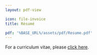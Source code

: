 ```yaml
---
layout: pdf-view

icon: file-invoice
title: Résumé

pdf: '%BASE_URL%/assets/pdf/Resume.pdf'
---
```


For a curriculum vitae, please [click here](../CV/).
